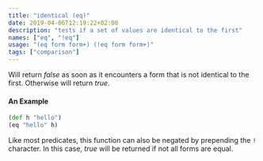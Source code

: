 ```yaml
---
title: "identical (eq)"
date: 2019-04-06T12:19:22+02:00
description: "tests if a set of values are identical to the first"
names: ["eq", "!eq"]
usage: "(eq form form+) (!eq form form+)"
tags: ["comparison"]
---
```

Will return _false_ as soon as it encounters a form that is not identical to the first. Otherwise will return _true_.

#### An Example

```clojure
(def h "hello")
(eq "hello" h)
```

Like most predicates, this function can also be negated by prepending the `!` character. In this case, _true_ will be returned if not all forms are equal.
